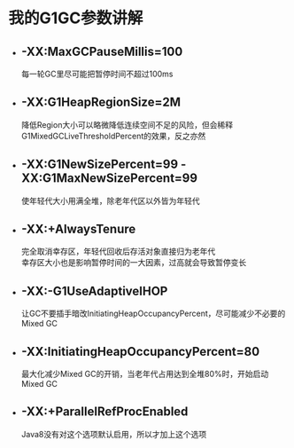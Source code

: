 # 我的G1GC参数讲解
- ## -XX:MaxGCPauseMillis=100
  每一轮GC里尽可能把暂停时间不超过100ms  

- ## -XX:G1HeapRegionSize=2M
  降低Region大小可以略微降低连续空间不足的风险，但会稀释G1MixedGCLiveThresholdPercent的效果，反之亦然

- ## -XX:G1NewSizePercent=99 -XX:G1MaxNewSizePercent=99
  使年轻代大小用满全堆，除老年代区以外皆为年轻代

- ## -XX:+AlwaysTenure
  完全取消幸存区，年轻代回收后存活对象直接归为老年代  
  幸存区大小也是影响暂停时间的一大因素，过高就会导致暂停变长  

- ## -XX:-G1UseAdaptiveIHOP
  让GC不要插手暗改InitiatingHeapOccupancyPercent，尽可能减少不必要的Mixed GC

- ## -XX:InitiatingHeapOccupancyPercent=80
  最大化减少Mixed GC的开销，当老年代占用达到全堆80%时，开始启动Mixed GC

- ## -XX:+ParallelRefProcEnabled
  Java8没有对这个选项默认启用，所以才加上这个选项  
